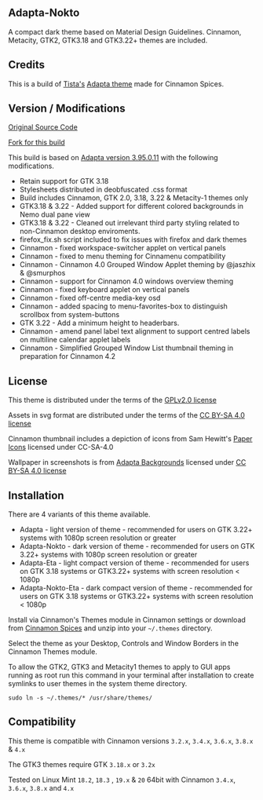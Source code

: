 ## Adapta-Nokto

A compact dark theme based on Material Design Guidelines. Cinnamon, Metacity, GTK2, GTK3.18 and GTK3.22+ themes are included.

## Credits

This is a build of [Tista's](https://github.com/tista500) [Adapta theme](https://github.com/adapta-project/adapta-gtk-theme) made for Cinnamon Spices.

## Version / Modifications

[Original Source Code](https://github.com/adapta-project/adapta-gtk-theme)

[Fork for this build](https://github.com/Joshaby/Adapta-Colorpack)

This build is based on [Adapta version 3.95.0.11](https://github.com/adapta-project/adapta-gtk-theme/releases/tag/3.95.0.11) with the following modifications.

* Retain support for GTK 3.18
* Stylesheets distributed in deobfuscated .css format
* Build includes Cinnamon, GTK 2.0, 3.18, 3.22 & Metacity-1 themes only
* GTK3.18 & 3.22 - Added support for different colored backgrounds in Nemo dual pane view
* GTK3.18 & 3.22 - Cleaned out irrelevant third party styling related to non-Cinnamon desktop enviroments.
* firefox_fix.sh script included to fix issues with firefox and dark themes
* Cinnamon - fixed workspace-switcher applet on vertical panels
* Cinnamon - fixed to menu theming for Cinnamenu compatibility
* Cinnamon - Cinnamon 4.0 Grouped Window Applet theming by @jaszhix & @smurphos
* Cinnamon - support for Cinnamon 4.0 windows overview theming
* Cinnamon - fixed keyboard applet on vertical panels
* Cinnamon - fixed off-centre media-key osd
* Cinnamon - added spacing to menu-favorites-box to distinguish scrollbox from system-buttons
* GTK 3.22 - Add a minimum height to headerbars.
* Cinnamon - amend panel label text alignment to support centred labels on multiline calendar applet labels
* Cinnamon - Simplified Grouped Window List thumbnail theming in preparation for Cinnamon 4.2

## License

This theme is distributed under the terms of the [GPLv2.0 license](https://github.com/adapta-project/adapta-gtk-theme/blob/master/COPYING)

Assets in svg format are distributed under the terms of the [CC BY-SA 4.0 license](https://github.com/adapta-project/adapta-gtk-theme/blob/master/LICENSE_CC_BY_SA4)

Cinnamon thumbnail includes a depiction of icons from Sam Hewitt's [Paper Icons](https://snwh.org/paper) licensed under CC-SA-4.0

Wallpaper in screenshots is from [Adapta Backgrounds](https://github.com/adapta-project/adapta-backgrounds) licensed under [CC BY-SA 4.0 license](https://github.com/adapta-project/adapta-backgrounds/blob/master/LICENSE_CC_BY_SA4)

## Installation

There are 4 variants of this theme available.

* Adapta - light version of theme - recommended for users on GTK 3.22+ systems with 1080p screen resolution or greater
* Adapta-Nokto - dark version of theme - recommended for users on GTK 3.22+ systems with 1080p screen resolution or greater
* Adapta-Eta - light compact version of theme - recommended for users on GTK 3.18 systems or GTK3.22+ systems with screen resolution < 1080p
* Adapta-Nokto-Eta - dark compact version of theme - recommended for users on GTK 3.18 systems or GTK3.22+ systems with screen resolution < 1080p

Install via Cinnamon's Themes module in Cinnamon settings or download from [Cinnamon Spices](https://cinnamon-spices.linuxmint.com/themes) and unzip into your `~/.themes` directory.

Select the theme as your Desktop, Controls and Window Borders in the Cinnamon Themes module.

To allow the GTK2, GTK3 and Metacity1 themes to apply to GUI apps running as root run this command in your terminal after installation to create symlinks to user themes in the system theme directory.

`sudo ln -s ~/.themes/* /usr/share/themes/`

## Compatibility

This theme is compatible with Cinnamon versions `3.2.x`, `3.4.x`, `3.6.x`, `3.8.x` & `4.x`

The GTK3 themes require GTK `3.18.x` or `3.2x`

Tested on Linux Mint `18.2`, `18.3` , `19.x` & `20` 64bit with Cinnamon `3.4.x`, `3.6.x`, `3.8.x` and `4.x`

